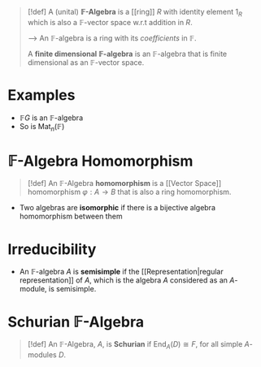 >[!def]
>A (unital) **$\mathbb{F}$-Algebra** is a [[ring]] $R$ with identity element $1_R$ which is also a $\mathbb{F}$-vector space w.r.t addition in $R$.
>
>--> An $\mathbb{F}$-algebra is a ring with its *coefficients* in $\mathbb{F}$. 
>
>A **finite dimensional $\mathbb{F}$-algebra** is an $\mathbb{F}$-algebra that is finite dimensional as an $\mathbb{F}$-vector space.

# Examples

- $\mathbb{F}G$ is an $\mathbb{F}$-algebra
- So is $\text{Mat}_n(\mathbb{F})$

# $\mathbb{F}$-Algebra Homomorphism

>[!def]
>An $\mathbb{F}$-Algebra **homomorphism** is a [[Vector Space]] homomorphism $\varphi: A \to B$ that is also a ring homomorphism.

- Two algebras are **isomorphic** if there is a bijective algebra homomorphism between them


# Irreducibility

- An $\mathbb{F}$-algebra $A$ is **semisimple** if the [[Representation|regular representation]] of $A$, which is the algebra $A$ considered as an $A$-module, is semisimple.


# Schurian $\mathbb{F}$-Algebra

>[!def] 
>An $\mathbb{F}$-Algebra, $A$, is **Schurian** if $\text{End}_A(D) \cong F$, for all simple $A$-modules $D$. 

